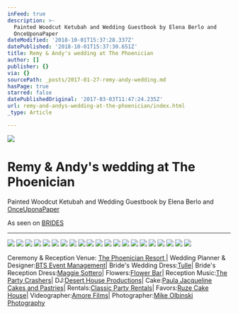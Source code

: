 ```yaml
---
inFeed: true
description: >-
  Painted Woodcut Ketubah and Wedding Guestbook by Elena Berlo and
  OnceUponaPaper
dateModified: '2018-10-01T15:37:28.337Z'
datePublished: '2018-10-01T15:37:30.651Z'
title: Remy & Andy's wedding at The Phoenician
author: []
publisher: {}
via: {}
sourcePath: _posts/2017-01-27-remy-andy-wedding.md
hasPage: true
starred: false
datePublishedOriginal: '2017-03-03T11:47:24.235Z'
url: remy-and-andys-wedding-at-the-phoenician/index.html
_type: Article

---
```

![](https://the-grid-user-content.s3-us-west-2.amazonaws.com/d25d139e-6b37-4740-b02c-cad812a67d43.jpg)

# Remy & Andy's wedding at The Phoenician

Painted Woodcut Ketubah and Wedding Guestbook by Elena Berlo and [OnceUponaPaper][0]

As seen on [BRIDES][1]

---

![](https://the-grid-user-content.s3-us-west-2.amazonaws.com/9632ae10-f2cf-47f2-a751-1b5ccac5c3c5.jpg)
![](https://the-grid-user-content.s3-us-west-2.amazonaws.com/6d23455f-cad4-43f8-beef-68e2ff438688.jpg)
![](https://the-grid-user-content.s3-us-west-2.amazonaws.com/6af62850-c9f8-46ec-818b-99dcc30a26a5.jpg)
![](https://the-grid-user-content.s3-us-west-2.amazonaws.com/69f3c55f-919d-441f-8654-429288bc8ec6.jpg)
![](https://the-grid-user-content.s3-us-west-2.amazonaws.com/d911c8e8-3d1a-4960-86c7-f11d0f05f336.jpg)
![](https://the-grid-user-content.s3-us-west-2.amazonaws.com/d15a6c61-3905-4528-a7b3-8616ba449a41.jpg)
![](https://the-grid-user-content.s3-us-west-2.amazonaws.com/538151df-f015-4c62-bbf9-07a996bd94b2.jpg)
![](https://the-grid-user-content.s3-us-west-2.amazonaws.com/a53c3006-920c-42a8-8978-bfdf06ca4cf5.jpg)
![](https://the-grid-user-content.s3-us-west-2.amazonaws.com/eef6e10d-8dbc-4986-b782-b1bca89556e2.jpg)
![](https://the-grid-user-content.s3-us-west-2.amazonaws.com/ce5567b1-7816-4cea-9fab-b7a33cc7f950.jpg)
![](https://the-grid-user-content.s3-us-west-2.amazonaws.com/91b806ea-a73c-4573-bf0b-2782bd1411b7.jpg)
![](https://the-grid-user-content.s3-us-west-2.amazonaws.com/ae113eab-71ba-42f5-a8c3-aa6c90e4b904.jpg)
![](https://the-grid-user-content.s3-us-west-2.amazonaws.com/2d8837bc-bb8f-4522-a80f-6cb192d38505.jpg)
![](https://the-grid-user-content.s3-us-west-2.amazonaws.com/e9ce922e-bc90-455c-a862-1e6753bd4c3a.jpg)
![](https://the-grid-user-content.s3-us-west-2.amazonaws.com/f6884b89-11d9-42b8-a34f-3f8caeab896e.jpg)
![](https://the-grid-user-content.s3-us-west-2.amazonaws.com/6e61ebcd-ba39-4382-933f-2266a7d9bd6e.jpg)
![](https://the-grid-user-content.s3-us-west-2.amazonaws.com/6aa68d7d-e220-4ef2-bb4b-8d0df0e0c441.jpg)
![](https://the-grid-user-content.s3-us-west-2.amazonaws.com/2385d854-fd4a-4011-86ca-c0a4f84a5822.jpg)
![](https://the-grid-user-content.s3-us-west-2.amazonaws.com/65877d98-153b-4f84-b0e9-1f3dfa1e8b41.jpg)
![](https://the-grid-user-content.s3-us-west-2.amazonaws.com/692a7e00-7a39-4674-9a5e-ef6f01664dac.jpg)
![](https://the-grid-user-content.s3-us-west-2.amazonaws.com/3f137381-a5db-4706-b3da-d6026943d4a9.jpg)

Ceremony & Reception Venue: [The Phoenician Resort ][2]| Wedding Planner & Designer:[BTS Event Management][3]| Bride's Wedding Dress:[Tulle][4]| Bride's Reception Dress:[Maggie Sottero][5]| Flowers:[Flower Bar][6]| Reception Music:[The Party Crashers][7]| DJ:[Desert House Productions][8]| Cake:[Paula Jacqueline Cakes and Pastries][9]| Rentals:[Classic Party Rentals][10]| Favors:[Ruze Cake House][11]| Videographer:[Amore Films][12]| Photographer:[Mike Olbinski Photography][13]

[0]: https://www.onceuponapaper.net/
[1]: http://www.brides.com/story/scottsdale-arizona-wedding-ideas-photos-mike-olbinski-photography
[2]: http://www.brides.com/wedding-vendors/detail/venue/94f1954b81a3ac95-the-phoenician-resort-scottsdale?reviews_sort_by=rating_highest&reviews_page=1
[3]: http://www.brides.com/wedding-vendors/detail/planner/b409c2dd97678805-bts-event-management-phoenix?reviews_sort_by=rating_highest&reviews_page=1
[4]: http://www.tullenewyork.com/
[5]: http://www.maggiesottero.com/
[6]: http://www.brides.com/wedding-vendors/detail/florist/56d3dda6507beb07-flower-bar-scottsdale?reviews_sort_by=rating_highest&reviews_page=1
[7]: http://www.brides.com/wedding-vendors/detail/band/44d139d5de416908-the-party-crashers-phoenix?reviews_sort_by=rating_highest&reviews_page=1
[8]: http://www.brides.com/wedding-vendors/detail/band/bd1300e87f08e43a-desert-house-productions-phoenix?reviews_sort_by=rating_highest&reviews_page=1
[9]: http://www.brides.com/wedding-vendors/detail/cake/6a0f87784808701e-paula-jacqueline-cakes-and-pastries-scottsdale?reviews_sort_by=rating_highest&reviews_page=1
[10]: https://classicpartyrentals.com/
[11]: http://ruzecakehouse.com/
[12]: http://www.brides.com/wedding-vendors/detail/videography/bbd1990e1af1c645-amore-films-phoenix?reviews_sort_by=rating_highest&reviews_page=1
[13]: http://www.brides.com/wedding-vendors/detail/photography/05742ec82e265d4a-mike-olbinski-photography-phoenix?reviews_sort_by=rating_highest&reviews_page=1